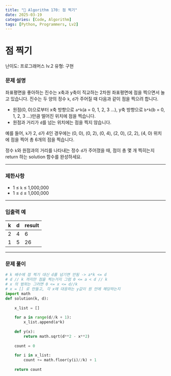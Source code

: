 ```yaml
---
title: "🧠 Algorithm 170: 점 찍기"
date: 2025-03-19
categories: [Code, Algorithm]
tags: [Python, Programmers, Lv2]
---
```


# 점 찍기

난이도: 프로그래머스 lv.2
유형: 구현

### **문제 설명**

좌표평면을 좋아하는 진수는 x축과 y축이 직교하는 2차원 좌표평면에 점을 찍으면서 놀고 있습니다. 진수는 두 양의 정수 `k`, `d`가 주어질 때 다음과 같이 점을 찍으려 합니다.

- 원점(0, 0)으로부터 x축 방향으로 `a*k`(a = 0, 1, 2, 3 ...), y축 방향으로 `b*k`(b = 0, 1, 2, 3 ...)만큼 떨어진 위치에 점을 찍습니다.
- 원점과 거리가 `d`를 넘는 위치에는 점을 찍지 않습니다.

예를 들어, `k`가 2, `d`가 4인 경우에는 (0, 0), (0, 2), (0, 4), (2, 0), (2, 2), (4, 0) 위치에 점을 찍어 총 6개의 점을 찍습니다.

정수 `k`와 원점과의 거리를 나타내는 정수 `d`가 주어졌을 때, 점이 총 몇 개 찍히는지 return 하는 solution 함수를 완성하세요.

---

### 제한사항

- 1 ≤ `k` ≤ 1,000,000
- 1 ≤ `d` ≤ 1,000,000

---

### 입출력 예

| k | d | result |
| --- | --- | --- |
| 2 | 4 | 6 |
| 1 | 5 | 26 |

---

### 문제 풀이

```python
# k 배수에 점 찍기 대신 d를 넘기면 안됨 -> a*k <= d
# d // k 까지만 점을 찍는거지 그럼 0 <= a < d // k
# x 의 범위는 그러면 0 <= x <= d//k
# x = [] 로 만들고, 각 x에 대응하는 y값이 원 안에 해당하는지
import math
def solution(k, d):
    
    x_list = []
    
    for a in range(d//k + 1):
        x_list.append(a*k)
    
    def y(x):
        return math.sqrt(d**2 - x**2)
    
    count = 0
    
    for i in x_list:
        count += math.floor(y(i)//k) + 1
        
    return count
```